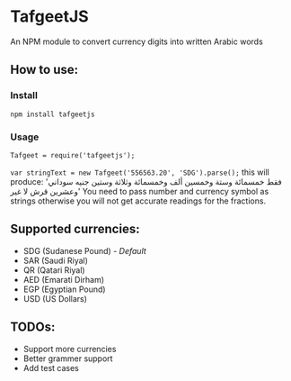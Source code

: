 # TafgeetJS
An NPM module to convert currency digits into written Arabic words

## How to use:
### Install
`npm install tafgeetjs`
### Usage
`Tafgeet = require('tafgeetjs');`

`var stringText = new Tafgeet('556563.20', 'SDG').parse();` this will produce: 'فقط خمسمائة وستة وخمسين ألف وخمسمائة وثلاثة وستين جنيه سوداني وعشرين قرش لا غير'
You need to pass number and currency symbol as strings otherwise you will not get accurate readings for the fractions.

## Supported currencies: 
- SDG (Sudanese Pound) - *Default*
- SAR (Saudi Riyal)
- QR (Qatari Riyal)
- AED (Emarati Dirham)
- EGP (Egyptian Pound)
- USD (US Dollars)

## TODOs: 
- Support more currencies
- Better grammer support
- Add test cases